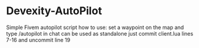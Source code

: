 # Devexity-AutoPilot
 Simple Fivem autopilot script
  how to use:
  set a waypoint on the map and type /autopilot in chat
  can be used as standalone just commit client.lua lines 7-16 and uncommit line 19
  


  

 